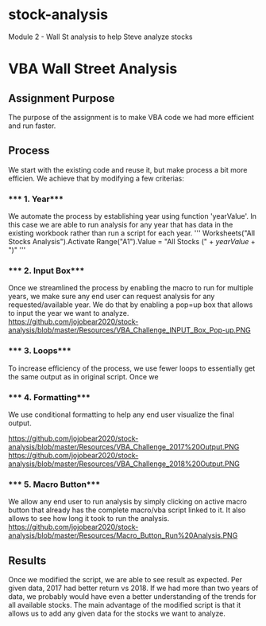 # stock-analysis
Module 2 - Wall St analysis to help Steve analyze stocks

# **VBA Wall Street Analysis**

## **Assignment Purpose**

The purpose of the assignment is to make VBA code we had more efficient and run faster.

## **Process**
We start with the existing code and reuse it, but make process a bit more efficien. We achieve that by modifying a few criterias:

### *** 1. Year***
We automate the process by establishing year using function 'yearValue'. In this case we are able to run analysis for any year that has data in the existing workbook rather than run a script for each year.
'''
Worksheets("All Stocks Analysis").Activate
Range("A1").Value = "All Stocks (" + *yearValue* + ")"
'''

### *** 2. Input Box***
Once we streamlined the process by enabling the macro to run for multiple years, we make sure any end user can request analysis for any requested/available year. We do that by enabling a pop=up box that allows to input the year we want to analyze.
https://github.com/jojobear2020/stock-analysis/blob/master/Resources/VBA_Challenge_INPUT_Box_Pop-up.PNG

### *** 3. Loops***
To increase efficiency of the process, we use fewer loops to essentially get the same output as in original script. Once we 

### *** 4. Formatting***
We use conditional formatting to help any end user visualize the final output. 

https://github.com/jojobear2020/stock-analysis/blob/master/Resources/VBA_Challenge_2017%20Output.PNG
https://github.com/jojobear2020/stock-analysis/blob/master/Resources/VBA_Challenge_2018%20Output.PNG

### *** 5. Macro Button***
We allow any end user to run analysis by simply clicking on active macro button that already has the complete macro/vba script linked to it. It also allows to see how long it took to run the analysis.
https://github.com/jojobear2020/stock-analysis/blob/master/Resources/Macro_Button_Run%20Analysis.PNG


## **Results**
Once we modified the script, we are able to see result as expected. Per given data, 2017 had better return vs 2018. If we had more than two years of data, we probably would have even a better understanding of the trends for all available stocks. The main advantage of the modified script is that it allows us to add any given data for the stocks we want to analyze.
